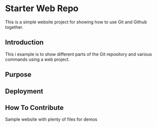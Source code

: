 # Starter Web Repo

This is a simple website project for showing how to use Git and Github together.

## Introduction

This i example is to show different parts of the Git repository and various commands using a web project.
## Purpose

## Deployment

## How To Contribute
Sample website with plenty of files for demos
